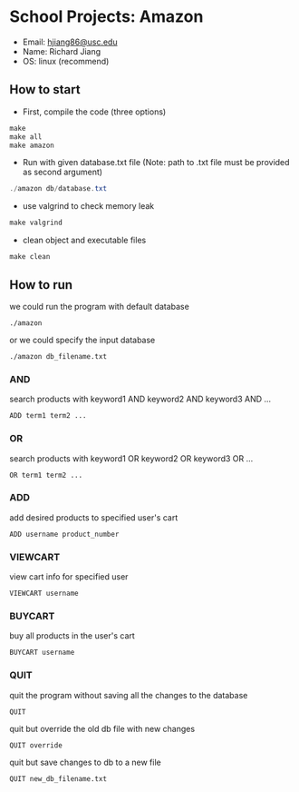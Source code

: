 # School Projects: Amazon
- Email: hjiang86@usc.edu
- Name: Richard Jiang
- OS: linux (recommend)

## How to start
- First, compile the code (three options)
``` powershell
make
make all
make amazon
```

- Run with given database.txt file (Note: path to .txt file must be provided as second argument)
``` powershell
./amazon db/database.txt 
```

- use valgrind to check memory leak
``` powershell
make valgrind
```

- clean object and executable files
``` 
make clean
```

## How to run
we could run the program with default database
```
./amazon
```
or we could specify the input database
```
./amazon db_filename.txt
```

### AND
search products with keyword1 AND keyword2 AND keyword3 AND ...
```
ADD term1 term2 ...
```

### OR
search products with keyword1 OR keyword2 OR keyword3 OR ...
```
OR term1 term2 ...
```

### ADD
add desired products to specified user's cart
```
ADD username product_number
```

### VIEWCART
view cart info for specified user
```
VIEWCART username
```

### BUYCART
buy all products in the user's cart
```
BUYCART username
```

### QUIT
quit the program without saving all the changes to the database
```
QUIT
```
quit but override the old db file with new changes
```
QUIT override
```
quit but save changes to db to a new file
```
QUIT new_db_filename.txt
```
